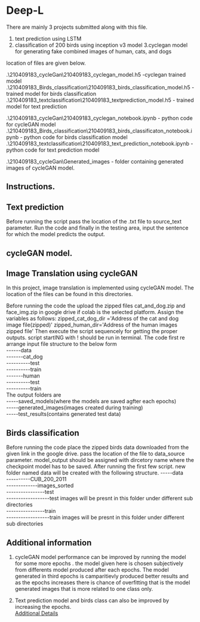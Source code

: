 # Deep-L
There are mainly 3 projects submitted along with this file.
1. text prediction using LSTM
2. classification of 200 birds using inception v3 model
3.cyclegan model for generating fake combined images of human, cats, and dogs

location of files are given below.

.\210409183_cycleGan\210409183_cyclegan_model.h5    -cyclegan trained model
.\210409183_Birds_classification\210409183_birds_classification_model.h5  -trained model for birds classification
.\210409183_textclassification\210409183_textprediction_model.h5           - trained model for text prediction

.\210409183_cycleGan\210409183_cyclegan_notebook.ipynb                    - python code for cycleGAN model
.\210409183_Birds_classification\210409183_birds_classificaton_notebook.ipynb - python code for birds classification model
.\210409183_textclassification\210409183_text_prediction_notebook.ipynb        -python code for text prediction model

.\210409183_cycleGan\Generated_images                                     - folder containing generated images of cycleGAN model.



Instructions.
---------------
Text prediction
--------------
Before running the script pass the location of the .txt file to source_text parameter.
Run the code and finally in the testing area, input the sentence for which the model predicts the output.

cycleGAN model.
----------------
Image Translation using cycleGAN
----------------------------------
In this project, image translation is implemented using cycleGAN model. 
The location of the files can be found in this directories.

Before running the code the upload the zipped files cat_and_dog.zip and face_img.zip in google drive if colab is the selected platform. Assign the variables as follows:
zipped_cat_dog_dir ='Address of the cat and dog image file(zipped)'
zipped_human_dir='Address of the human images zipped file'
Then execute the script sequencely for getting the proper outputs.
script startING with ! should be run in terminal. The code first re arrange input file structure to the below form   
------data  
-------cat_dog  
----------test  
----------train  
-------human  
----------test  
----------train  
The output folders are  
-----saved_models(where the models are saved agfter each epochs)  
-----generated_images(images created during training)  
-----test_results(contains generated test data)  

Birds classification
----------------------
Before running the code place the zipped birds data downloaded from the given link in the google drive.
pass the location of the file to data_source parameter.
model_output should be assigned with dircetory name where the checkpoint model has to be saved. 
After running the first few script. new folder named data will be created with the following structure. 
-----data   
----------CUB_200_2011  
-------------images_sorted  
----------------test  
------------------test images will be presnt in this folder under different sub directories  
----------------train  
------------------train images will be presnt in this folder under different sub directories  


Additional information
-----------------------

1. cycleGAN model performance can be improved by running the model for some more epochs . the model given here is chosen subjectively from differents model produced after each epochs.
   The model generated in third epochs is camparitievly produced better results and as the epochs increases there is chance of overfitting that is the model generated images that is more      related to one class only.

2. Text prediction model and birds class can also be improved by increasing the epochs.   
 [Additional Details](https://github.com/raj-akhil/Deep-L/tree/main/Reports)
